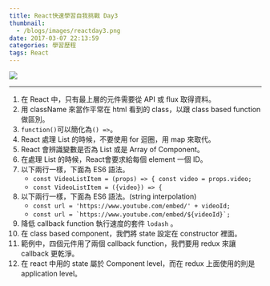 ```yaml
---
title: React快速學習自我挑戰 Day3
thumbnail:
  - /blogs/images/reactday3.png
date: 2017-03-07 22:13:59
categories: 學習歷程
tags: React
---
```

<img src="/blogs/images/reactday3.png">

***
1. 在 React 中，只有最上層的元件需要從 API 或 flux 取得資料。
2. 用 className 來當作平常在 html 看到的 class，以跟 class based function 做區別。
3. `function()`可以簡化為`() =>`。
4. React 處理 List 的時候，不要使用 for 迴圈，用 map 來取代。
5. React 會辨識變數是否為 List 或是 Array of Component。
6. 在處理 List 的時候，React會要求給每個 element 一個 ID。
7. 以下兩行一樣，下面為 ES6 語法。
    - `const VideoListItem = (props) => { const video = props.video;`
    - `const VideoListItem = ({video}) => {`
8. 以下兩行一樣，下面為 ES6 語法。(string interpolation)
    - `const url = 'https://www.youtube.com/embed/' + videoId;`
    - ```const url = `https://www.youtube.com/embed/${videoId}`;```
9. 降低 callback function 執行速度的套件 `lodash` 。
10. 在 class based component，我們將 state 設定在 constructor 裡面。
11. 範例中，四個元件用了兩個 callback function，我們要用 redux 來讓 callback 更乾淨。
12. 在 react 中用的 state 屬於 Component level，而在 redux 上面使用的則是 application level。
